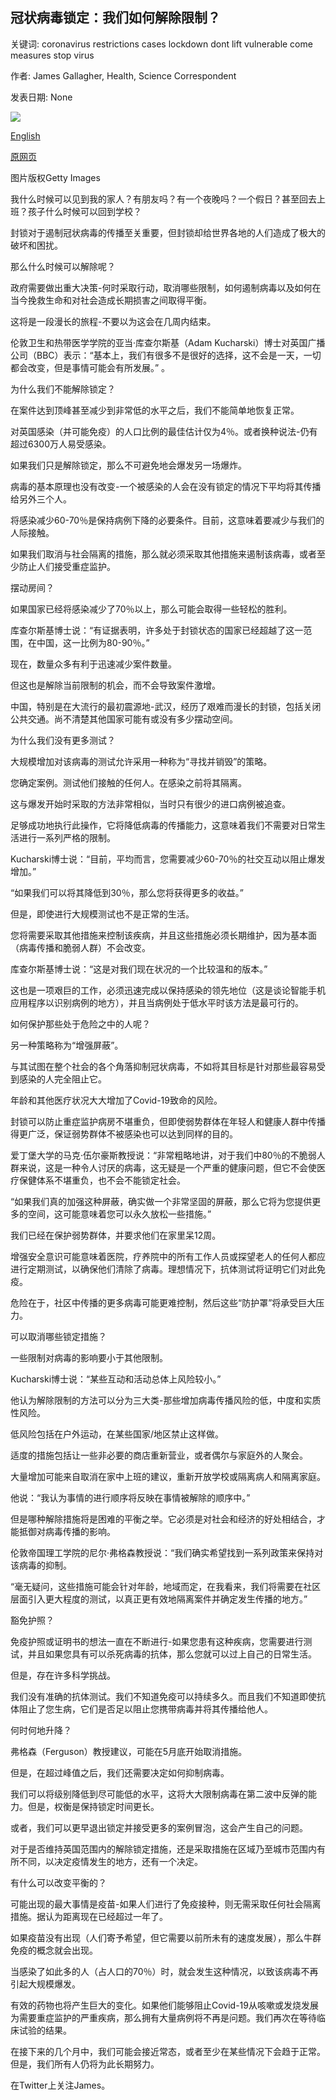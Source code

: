 ## 冠状病毒锁定：我们如何解除限制？

关键词: coronavirus restrictions cases lockdown dont lift vulnerable come measures stop virus

作者: James Gallagher, Health, Science Correspondent

发表日期: None

![](https://ichef.bbci.co.uk/news/1024/branded_news/2321/production/_111639980_gettyimages-1217101151-1.jpg)

[English](Coronavirus%20lockdown%3A%20How%20can%20we%20lift%20restrictions%3F.md)

[原网页](https://www.bbc.com/news/health-52183295)

图片版权Getty Images

我什么时候可以见到我的家人？有朋友吗？有一个夜晚吗？一个假日？甚至回去上班？孩子什么时候可以回到学校？

封锁对于遏制冠状病毒的传播至关重要，但封锁却给世界各地的人们造成了极大的破坏和困扰。

那么什么时候可以解除呢？

政府需要做出重大决策-何时采取行动，取消哪些限制，如何遏制病毒以及如何在当今挽救生命和对社会造成长期损害之间取得平衡。

这将是一段漫长的旅程-不要以为这会在几周内结束。

伦敦卫生和热带医学学院的亚当·库查尔斯基（Adam Kucharski）博士对英国广播公司（BBC）表示：“基本上，我们有很多不是很好的选择，这不会是一天，一切都会改变，但是事情可能会有所发展。” 。

为什么我们不能解除锁定？

在案件达到顶峰甚至减少到非常低的水平之后，我们不能简单地恢复正常。

对英国感染（并可能免疫）的人口比例的最佳估计仅为4％。或者换种说法-仍有超过6300万人易受感染。

如果我们只是解除锁定，那么不可避免地会爆发另一场爆炸。

病毒的基本原理也没有改变-一个被感染的人会在没有锁定的情况下平均将其传播给另外三个人。

将感染减少60-70％是保持病例下降的必要条件。目前，这意味着要减少与我们的人际接触。

如果我们取消与社会隔离的措施，那么就必须采取其他措施来遏制该病毒，或者至少防止人们接受重症监护。

摆动房间？

如果国家已经将感染减少了70％以上，那么可能会取得一些轻松的胜利。

库查尔斯基博士说：“有证据表明，许多处于封锁状态的国家已经超越了这一范围，在中国，这一比例为80-90％。”

现在，数量众多有利于迅速减少案件数量。

但这也是解除当前限制的机会，而不会导致案件激增。

中国，特别是在大流行的最初震源地-武汉，经历了艰难而漫长的封锁，包括关闭公共交通。尚不清楚其他国家可能有或没有多少摆动空间。

为什么我们没有更多测试？

大规模增加对该病毒的测试允许采用一种称为“寻找并销毁”的策略。

您确定案例。测试他们接触的任何人。在感染之前将其隔离。

这与爆发开始时采取的方法非常相似，当时只有很少的进口病例被追查。

足够成功地执行此操作，它将降低病毒的传播能力，这意味着我们不需要对日常生活进行一系列严格的限制。

Kucharski博士说：“目前，平均而言，您需要减少60-70％的社交互动以阻止爆发增加。”

“如果我们可以将其降低到30％，那么您将获得更多的收益。”

但是，即使进行大规模测试也不是正常的生活。

您将需要采取其他措施来控制该疾病，并且这些措施必须长期维护，因为基本面（病毒传播和脆弱人群）不会改变。

库查尔斯基博士说：“这是对我们现在状况的一个比较温和的版本。”

这也是一项艰巨的工作，必须迅速完成以保持感染的领先地位（这是谈论智能手机应用程序以识别病例的地方），并且当病例处于低水平时该方法是最可行的。

如何保护那些处于危险之中的人呢？

另一种策略称为“增强屏蔽”。

与其试图在整个社会的各个角落抑制冠状病毒，不如将其目标是针对那些最容易受到感染的人完全阻止它。

年龄和其他医疗状况大大增加了Covid-19致命的风险。

封锁可以防止重症监护病房不堪重负，但即使弱势群体在年轻人和健康人群中传播得更广泛，保证弱势群体不被感染也可以达到同样的目的。

爱丁堡大学的马克·伍尔豪斯教授说：“非常粗略地讲，对于我们中80％的不脆弱人群来说，这是一种令人讨厌的病毒，这无疑是一个严重的健康问题，但它不会使医疗保健体系不堪重负，也不会不能锁定社会。

“如果我们真的加强这种屏蔽，确实做一个非常坚固的屏蔽，那么它将为您提供更多的空间，这可能意味着您可以永久放松一些措施。”

我们已经在保护弱势群体，并要求他们在家里呆12周。

增强安全意识可能意味着医院，疗养院中的所有工作人员或探望老人的任何人都应进行定期测试，以确保他们清除了病毒。理想情况下，抗体测试将证明它们对此免疫。

危险在于，社区中传播的更多病毒可能更难控制，然后这些“防护罩”将承受巨大压力。

可以取消哪些锁定措施？

一些限制对病毒的影响要小于其他限制。

Kucharski博士说：“某些互动和活动总体上风险较小。”

他认为解除限制的方法可以分为三大类-那些增加病毒传播风险的低，中度和实质性风险。

低风险包括在户外运动，在某些国家/地区禁止这样做。

适度的措施包括让一些非必要的商店重新营业，或者偶尔与家庭外的人聚会。

大量增加可能来自取消在家中上班的建议，重新开放学校或隔离病人和隔离家庭。

他说：“我认为事情的进行顺序将反映在事情被解除的顺序中。”

但是哪种解除措施将是困难的平衡之举。它必须是对社会和经济的好处相结合，才能抵御对病毒传播的影响。

伦敦帝国理工学院的尼尔·弗格森教授说：“我们确实希望找到一系列政策来保持对该病毒的抑制。

“毫无疑问，这些措施可能会针对年龄，地域而定，在我看来，我们将需要在社区层面引入更大程度的测试，以真正更有效地隔离案件并确定发生传播的地方。”

豁免护照？

免疫护照或证明书的想法一直在不断进行-如果您患有这种疾病，您需要进行测试，并且如果您具有可以杀死病毒的抗体，那么您就可以过上自己的日常生活。

但是，存在许多科学挑战。

我们没有准确的抗体测试。我们不知道免疫可以持续多久。而且我们不知道即使抗体阻止了您生病，它们是否足以阻止您携带病毒并将其传播给他人。

何时何地升降？

弗格森（Ferguson）教授建议，可能在5月底开始取消措施。

但是，在超过峰值之后，我们还需要决定如何抑制病毒。

我们可以将级别降低到尽可能低的水平，这将大大限制病毒在第二波中反弹的能力。但是，权衡是保持锁定时间更长。

或者，我们可以更早退出锁定并接受更多的案例冒泡，这会产生自己的问题。

对于是否维持英国范围内的解除锁定措施，还是采取措施在区域乃至城市范围内有所不同，以决定疫情发生的地方，还有一个决定。

有什么可以改变平衡的？

可能出现的最大事情是疫苗-如果人们进行了免疫接种，则无需采取任何社会隔离措施。据认为距离现在已经超过一年了。

如果疫苗没有出现（人们寄予希望，但它需要以前所未有的速度发展），那么牛群免疫的概念就会出现。

当感染了如此多的人（占人口的70％）时，就会发生这种情况，以致该病毒不再引起大规模爆发。

有效的药物也将产生巨大的变化。如果他们能够阻止Covid-19从咳嗽或发烧发展为需要重症监护的严重疾病，那么拥有大量病例将不再是问题。我们再次在等待临床试验的结果。

在接下来的几个月中，我们可能会接近常态，或者至少在某些情况下会趋于正常。但是，我们所有人仍将为此长期努力。

在Twitter上关注James。